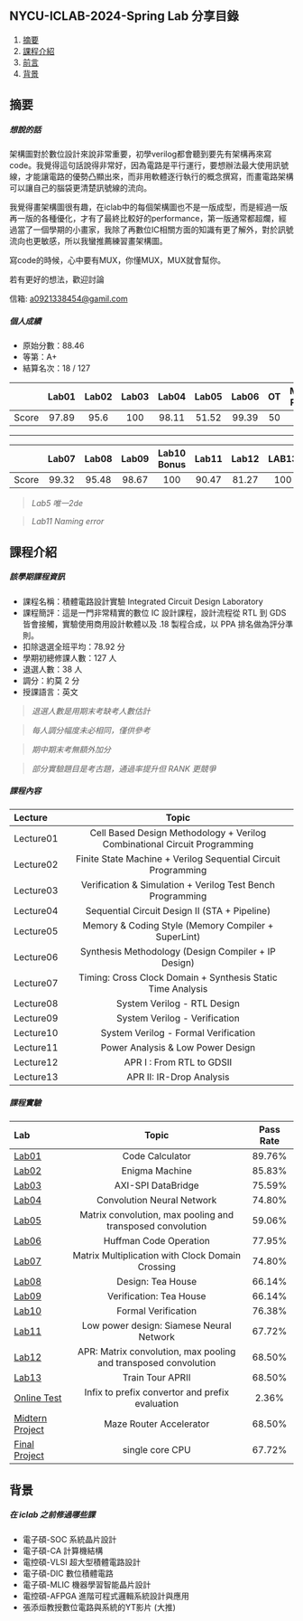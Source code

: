 ## NYCU-ICLAB-2024-Spring Lab 分享目錄
1. [摘要](#摘要)
2. [課程介紹](#課程介紹)
3. [前言](#前言)
4. [背景](#背景)

## 摘要
##### 想說的話
架構圖對於數位設計來說非常重要，初學verilog都會聽到要先有架構再來寫code。我覺得這句話說得非常好，因為電路是平行運行，要想辦法最大使用訊號線，才能讓電路的優勢凸顯出來，而非用軟體逐行執行的概念撰寫，而畫電路架構可以讓自己的腦袋更清楚訊號線的流向。

我覺得畫架構圖很有趣，在iclab中的每個架構圖也不是一版成型，而是經過一版再一版的各種優化，才有了最終比較好的performance，第一版通常都超爛，經過當了一個學期的小畫家，我除了再數位IC相關方面的知識有更了解外，對於訊號流向也更敏感，所以我蠻推薦練習畫架構圖。

寫code的時候，心中要有MUX，你懂MUX，MUX就會幫你。

若有更好的想法，歡迎討論

信箱: a0921338454@gamil.com

##### 個人成績
- 原始分數：88.46
- 等第：A+
- 結算名次：18 / 127
  
|      | Lab01  | Lab02 | Lab03 | Lab04 | Lab05 | Lab06 |OT |    MIDTERM PROJECT | MID EXAM |
| ------------|:------:|:-----:|:-----:|:-----:|:-----:|:-----:|:--------------:|:-----:|:-------:|
| Score       |97.89|95.6|100|98.11|51.52|99.39|50|72.76|85|
-------------------------
|     | Lab07  | Lab08 | Lab09 | Lab10 Bonus | Lab11 | Lab12 | LAB13|   FINAL PROJECT  | FINAL EXAM |
| ------------|:------:|:-----:|:-----:|:-----:|:-----:|:-----:|:--------------:|:-----:|:-------:|
| Score       |99.32|95.48|98.67|100|90.47|81.27|100|98.26|88.7|

>*Lab5 唯一2de*

>*Lab11 Naming error*


## 課程介紹
##### 該學期課程資訊
- 課程名稱：積體電路設計實驗 Integrated Circuit Design Laboratory
- 課程簡評：這是一門非常精實的數位 IC 設計課程，設計流程從 RTL 到 GDS 皆會接觸，實驗使用商用設計軟體以及 .18 製程合成，以 PPA 排名做為評分準則。
- 扣除退選全班平均：78.92 分
- 學期初總修課人數：127 人
- 退選人數：38 人
- 調分：約莫 2 分
- 授課語言：英文
>*退選人數是用期末考缺考人數估計*

>*每人調分幅度未必相同，僅供參考*

>*期中期末考無額外加分*

>*部分實驗題目是考古題，通過率提升但 RANK 更競爭*

##### 課程內容
| Lecture | Topic |
|:--|:--:|
|Lecture01|Cell Based Design Methodology + Verilog Combinational Circuit Programming|
|Lecture02|Finite State Machine + Verilog Sequential Circuit Programming |
|Lecture03|Verification & Simulation + Verilog Test Bench Programming |
|Lecture04|Sequential Circuit Design II (STA + Pipeline) |
|Lecture05|Memory & Coding Style (Memory Compiler + SuperLint)|
|Lecture06|Synthesis Methodology (Design Compiler + IP Design)|
|Lecture07|Timing: Cross Clock Domain + Synthesis Static Time Analysis|
|Lecture08|System Verilog - RTL Design|
|Lecture09|System Verilog - Verification|
|Lecture10|System Verilog - Formal Verification|
|Lecture11|Power Analysis & Low Power Design|
|Lecture12|APR I : From RTL to GDSII|
|Lecture13|APR II: IR-Drop Analysis|

##### 課程實驗
| Lab | Topic | Pass Rate |
|:--|:--:|:--:|
|[Lab01](<https://github.com/EENemo/NYCU-ICLAB-2024-Spring/tree/main/Mycode/Lab01_iclab048> "Mycode/Lab01")|Code Calculator|89.76%|
|[Lab02](<https://github.com/EENemo/NYCU-ICLAB-2024-Spring/tree/main/Mycode/Lab01_iclab048> "Mycode/Lab02")|Enigma Machine|85.83%|
|[Lab03](<https://github.com/EENemo/NYCU-ICLAB-2024-Spring/tree/main/Mycode/Lab01_iclab048> "Mycode/Lab03")|AXI-SPI DataBridge|75.59%|
|[Lab04](<https://github.com/EENemo/NYCU-ICLAB-2024-Spring/tree/main/Mycode/Lab01_iclab048> "Mycode/Lab04")|Convolution Neural Network|74.80%|
|[Lab05](<https://github.com/EENemo/NYCU-ICLAB-2024-Spring/tree/main/Mycode/Lab01_iclab048> "Mycode/Lab05")|Matrix convolution, max pooling and transposed convolution|59.06%|
|[Lab06](<https://github.com/EENemo/NYCU-ICLAB-2024-Spring/tree/main/Mycode/Lab01_iclab048> "Mycode/Lab06")|Huffman Code Operation|77.95%|
|[Lab07](<https://github.com/EENemo/NYCU-ICLAB-2024-Spring/tree/main/Mycode/Lab01_iclab048> "Mycode/Lab07")|Matrix Multiplication with Clock Domain Crossing|74.80%|
|[Lab08](<https://github.com/EENemo/NYCU-ICLAB-2024-Spring/tree/main/Mycode/Lab01_iclab048> "Mycode/Lab08")|Design: Tea House|66.14%|
|[Lab09](<https://github.com/EENemo/NYCU-ICLAB-2024-Spring/tree/main/Mycode/Lab01_iclab048> "Mycode/Lab09")|Verification: Tea House|66.14%|
|[Lab10](<https://github.com/EENemo/NYCU-ICLAB-2024-Spring/tree/main/Mycode/Lab01_iclab048> "Mycode/Lab10")|Formal Verification|76.38%|
|[Lab11](<https://github.com/EENemo/NYCU-ICLAB-2024-Spring/tree/main/Mycode/Lab01_iclab048> "Mycode/Lab11")|Low power design: Siamese Neural Network|67.72%|
|[Lab12](<https://github.com/EENemo/NYCU-ICLAB-2024-Spring/tree/main/Mycode/Lab01_iclab048> "Mycode/Lab12")|APR: Matrix convolution, max pooling and transposed convolution|68.50%|
|[Lab13](<https://github.com/EENemo/NYCU-ICLAB-2024-Spring/tree/main/Mycode/Lab01_iclab048> "Mycode/Lab13")|Train Tour APRII|68.50%|
|[Online Test](<https://github.com/EENemo/NYCU-ICLAB-2024-Spring/tree/main/Mycode/Lab01_iclab048> "Mycode/OT")|Infix to prefix convertor and prefix evaluation|2.36%|
|[Midtern Project](<https://github.com/EENemo/NYCU-ICLAB-2024-Spring/tree/main/Mycode/Lab01_iclab048> "Mycode/MP")|Maze Router Accelerator|68.50%|
|[Final Project](<https://github.com/EENemo/NYCU-ICLAB-2024-Spring/tree/main/Mycode/Lab01_iclab048> "Mycode/FP")|single core CPU|67.72%|

## 背景
##### 在 iclab 之前修過哪些課
- 電子碩-SOC 系統晶片設計 
- 電子碩-CA 計算機結構   
- 電控碩-VLSI 超大型積體電路設計
- 電子碩-DIC 數位積體電路
- 電子碩-MLIC 機器學習智能晶片設計
- 電控碩-AFPGA 進階可程式邏輯系統設計與應用
- 張添烜教授數位電路與系統的YT影片 (大推)

